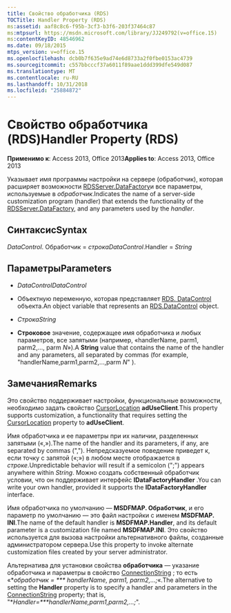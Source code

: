 ```yaml
---
title: Свойство обработчика (RDS)
TOCTitle: Handler Property (RDS)
ms:assetid: aaf8c8c6-f95b-3cf3-b3f6-203f37464c87
ms:mtpsurl: https://msdn.microsoft.com/library/JJ249792(v=office.15)
ms:contentKeyID: 48546962
ms.date: 09/18/2015
mtps_version: v=office.15
ms.openlocfilehash: dcb0b7f635e9ad74e6d8733a2f0fbe0153ac4739
ms.sourcegitcommit: c557bbcccf37a6011f89aae1ddd399dfe549d087
ms.translationtype: MT
ms.contentlocale: ru-RU
ms.lasthandoff: 10/31/2018
ms.locfileid: "25884872"
---
```

# <a name="handler-property-rds"></a><span data-ttu-id="04a07-102">Свойство обработчика (RDS)</span><span class="sxs-lookup"><span data-stu-id="04a07-102">Handler Property (RDS)</span></span>


<span data-ttu-id="04a07-103">**Применимо к**: Access 2013, Office 2013</span><span class="sxs-lookup"><span data-stu-id="04a07-103">**Applies to**: Access 2013, Office 2013</span></span>


<span data-ttu-id="04a07-104">Указывает имя программы настройки на сервере (обработчик), которая расширяет возможности [RDSServer.DataFactory](datafactory-object-rdsserver.md)и все параметры, используемые в *обработчик*.</span><span class="sxs-lookup"><span data-stu-id="04a07-104">Indicates the name of a server-side customization program (handler) that extends the functionality of the [RDSServer.DataFactory](datafactory-object-rdsserver.md), and any parameters used by the *handler*.</span></span>

## <a name="syntax"></a><span data-ttu-id="04a07-105">Синтаксис</span><span class="sxs-lookup"><span data-stu-id="04a07-105">Syntax</span></span>

<span data-ttu-id="04a07-106">*DataControl*. Обработчик = *строка*</span><span class="sxs-lookup"><span data-stu-id="04a07-106">*DataControl*.Handler = *String*</span></span>

## <a name="parameters"></a><span data-ttu-id="04a07-107">Параметры</span><span class="sxs-lookup"><span data-stu-id="04a07-107">Parameters</span></span>

  - <span data-ttu-id="04a07-108">*DataControl*</span><span class="sxs-lookup"><span data-stu-id="04a07-108">*DataControl*</span></span>

  - <span data-ttu-id="04a07-109">Объектную переменную, которая представляет [RDS. DataControl](datacontrol-object-rds.md) объекта.</span><span class="sxs-lookup"><span data-stu-id="04a07-109">An object variable that represents an [RDS.DataControl](datacontrol-object-rds.md) object.</span></span>

  - <span data-ttu-id="04a07-110">*Строка*</span><span class="sxs-lookup"><span data-stu-id="04a07-110">*String*</span></span>

  - <span data-ttu-id="04a07-111">**Строковое** значение, содержащее имя обработчика и любых параметров, все запятыми (например, «handlerName, parm1, parm2,..., parm *N*»).</span><span class="sxs-lookup"><span data-stu-id="04a07-111">A **String** value that contains the name of the handler and any parameters, all separated by commas (for example, "handlerName,parm1,parm2,...,parm *N*" ).</span></span>

## <a name="remarks"></a><span data-ttu-id="04a07-112">Замечания</span><span class="sxs-lookup"><span data-stu-id="04a07-112">Remarks</span></span>

<span data-ttu-id="04a07-113">Это свойство поддерживает настройки, функциональные возможности, необходимо задать свойство [CursorLocation](cursorlocation-property-ado.md) **adUseClient**.</span><span class="sxs-lookup"><span data-stu-id="04a07-113">This property supports customization, a functionality that requires setting the [CursorLocation](cursorlocation-property-ado.md) property to **adUseClient**.</span></span>

<span data-ttu-id="04a07-114">Имя обработчика и ее параметры при их наличии, разделенных запятыми («,»).</span><span class="sxs-lookup"><span data-stu-id="04a07-114">The name of the handler and its parameters, if any, are separated by commas (",").</span></span> <span data-ttu-id="04a07-115">Непредсказуемое поведение приведет к, если точку с запятой («;») в любом месте отображается в *строке*.</span><span class="sxs-lookup"><span data-stu-id="04a07-115">Unpredictable behavior will result if a semicolon (";") appears anywhere within *String*.</span></span> <span data-ttu-id="04a07-116">Можно создать собственный обработчик условии, что он поддерживает интерфейс **IDataFactoryHandler** .</span><span class="sxs-lookup"><span data-stu-id="04a07-116">You can write your own handler, provided it supports the **IDataFactoryHandler** interface.</span></span>

<span data-ttu-id="04a07-117">Имя обработчика по умолчанию — **MSDFMAP. Обработчик**, и его параметр по умолчанию — это файл настройки с именем **MSDFMAP. INI**.</span><span class="sxs-lookup"><span data-stu-id="04a07-117">The name of the default handler is **MSDFMAP.Handler**, and its default parameter is a customization file named **MSDFMAP.INI**.</span></span> <span data-ttu-id="04a07-118">Это свойство используется для вызова настройки альтернативного файлы, созданные администратором сервера.</span><span class="sxs-lookup"><span data-stu-id="04a07-118">Use this property to invoke alternate customization files created by your server administrator.</span></span>

<span data-ttu-id="04a07-119">Альтернатива для установки свойства **обработчика** — указание обработчика и параметры в свойство [ConnectionString](connectionstring-property-ado.md) ; то есть «\**обработчик = \*\*\* handlerName, parm1, parm2,...;*«.</span><span class="sxs-lookup"><span data-stu-id="04a07-119">The alternative to setting the **Handler** property is to specify a handler and parameters in the [ConnectionString](connectionstring-property-ado.md) property; that is, "\**Handler=\*\*\*handlerName,parm1,parm2,...;*".</span></span>


